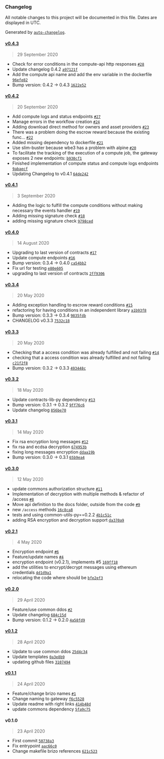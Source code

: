 ### Changelog

All notable changes to this project will be documented in this file. Dates are displayed in UTC.

Generated by [`auto-changelog`](https://github.com/CookPete/auto-changelog).

#### [v0.4.3](https://github.com/keyko-io/nevermined-gateway/compare/v0.4.2...v0.4.3)

> 29 September 2020

- Check for error conditions in the compute-api http responses [`#28`](https://github.com/keyko-io/nevermined-gateway/pull/28)
- Update changelog 0.4.2 [`a97121f`](https://github.com/keyko-io/nevermined-gateway/commit/a97121f47c379fecbefa054db3ccecada15a4f1b)
- Add the compute api name and add the env variable in the dockerfile [`96efe82`](https://github.com/keyko-io/nevermined-gateway/commit/96efe82e217fae7120afc0bc3ac64a357a3f1a71)
- Bump version: 0.4.2 → 0.4.3 [`1622e52`](https://github.com/keyko-io/nevermined-gateway/commit/1622e52df225e24dd20d7216c48254d9578efccc)

#### [v0.4.2](https://github.com/keyko-io/nevermined-gateway/compare/v0.4.1...v0.4.2)

> 20 September 2020

- Add compute logs and status endpoints [`#27`](https://github.com/keyko-io/nevermined-gateway/pull/27)
- Manage errors in the workflow creation [`#24`](https://github.com/keyko-io/nevermined-gateway/pull/24)
- Adding download direct method for owners and asset providers [`#23`](https://github.com/keyko-io/nevermined-gateway/pull/23)
- There was a problem doing the escrow reward because the existing func… [`#22`](https://github.com/keyko-io/nevermined-gateway/pull/22)
- Added missing dependency to dockerfile [`#21`](https://github.com/keyko-io/nevermined-gateway/pull/21)
- Use slim-buster because wbe3 has a problem with alpine [`#20`](https://github.com/keyko-io/nevermined-gateway/pull/20)
- To facilitate the tracking of the execution of a compute job, the gateway exposes 2 new endpoints: [`b930cf1`](https://github.com/keyko-io/nevermined-gateway/commit/b930cf1fe89c74a5b7c196df0802b79ee96c5660)
- Finished implementation of compute status and compute logs endpoints [`9abaecf`](https://github.com/keyko-io/nevermined-gateway/commit/9abaecfbdce0519e2ee961d193c7127d47c3d13b)
- Updating Changelog to v0.4.1 [`64de242`](https://github.com/keyko-io/nevermined-gateway/commit/64de242334d217bacb1c788f4857287974fc14d5)

#### [v0.4.1](https://github.com/keyko-io/nevermined-gateway/compare/v0.4.0...v0.4.1)

> 3 September 2020

- Adding the logic to fulfill the compute conditions without making necessary the events handler [`#19`](https://github.com/keyko-io/nevermined-gateway/pull/19)
- Adding missing signature check [`#18`](https://github.com/keyko-io/nevermined-gateway/pull/18)
- adding missing signature check [`9798ced`](https://github.com/keyko-io/nevermined-gateway/commit/9798ced6d752dabc200eae9ab3d4b4fdc73bce34)

#### [v0.4.0](https://github.com/keyko-io/nevermined-gateway/compare/v0.3.4...v0.4.0)

> 14 August 2020

- Upgrading to last version of contracts [`#17`](https://github.com/keyko-io/nevermined-gateway/pull/17)
- Update compute endpoints [`#16`](https://github.com/keyko-io/nevermined-gateway/pull/16)
- Bump version: 0.3.4 → 0.4.0 [`ca54bb2`](https://github.com/keyko-io/nevermined-gateway/commit/ca54bb224abb49a3d75fa4f63b3834f3cac800ee)
- Fix url for testing [`e80e605`](https://github.com/keyko-io/nevermined-gateway/commit/e80e6054aa72e129e3740d431406431c431d33be)
- upgrading to last version of contracts [`2ff9306`](https://github.com/keyko-io/nevermined-gateway/commit/2ff93065f406f81d7f6ff032357a796d882e0b0c)

#### [v0.3.4](https://github.com/keyko-io/nevermined-gateway/compare/v0.3.3...v0.3.4)

> 20 May 2020

- Adding exception handling to escrow reward conditions [`#15`](https://github.com/keyko-io/nevermined-gateway/pull/15)
- refactoring for having conditions in an independent library [`a1b93f8`](https://github.com/keyko-io/nevermined-gateway/commit/a1b93f88b4922495678d881661948d54c331e341)
- Bump version: 0.3.3 → 0.3.4 [`9835fdb`](https://github.com/keyko-io/nevermined-gateway/commit/9835fdb45584b88471142a79bb0d6a4229e46370)
- CHANGELOG v0.3.3 [`7532c18`](https://github.com/keyko-io/nevermined-gateway/commit/7532c18ee383d44bf47f8be06f05d59125bd9783)

#### [v0.3.3](https://github.com/keyko-io/nevermined-gateway/compare/v0.3.2...v0.3.3)

> 20 May 2020

- Checking that a access condition was already fulfilled and not failing [`#14`](https://github.com/keyko-io/nevermined-gateway/pull/14)
- checking that a access condition was already fulfilled and not failing [`c21f2f8`](https://github.com/keyko-io/nevermined-gateway/commit/c21f2f8f1111917b57b118f1b7664d9233664aff)
- Bump version: 0.3.2 → 0.3.3 [`493448c`](https://github.com/keyko-io/nevermined-gateway/commit/493448c247255a21352553a7d6039bbe9e3ba76e)

#### [v0.3.2](https://github.com/keyko-io/nevermined-gateway/compare/v0.3.1...v0.3.2)

> 18 May 2020

- Update contracts-lib-py dependency [`#13`](https://github.com/keyko-io/nevermined-gateway/pull/13)
- Bump version: 0.3.1 → 0.3.2 [`9ff76c6`](https://github.com/keyko-io/nevermined-gateway/commit/9ff76c6a226f9ccb09e363225dbb09ec4d17d91d)
- Update changelog [`856be70`](https://github.com/keyko-io/nevermined-gateway/commit/856be707baa056418e2a62a21570c91eb51ba97e)

#### [v0.3.1](https://github.com/keyko-io/nevermined-gateway/compare/v0.3.0...v0.3.1)

> 14 May 2020

- Fix rsa encryption long messages [`#12`](https://github.com/keyko-io/nevermined-gateway/pull/12)
- fix rsa and ecdsa decryption [`674953b`](https://github.com/keyko-io/nevermined-gateway/commit/674953b9bf39d14ec4fd100fd0b8b623ef492cce)
- fixing long messages encryption [`ddaa19b`](https://github.com/keyko-io/nevermined-gateway/commit/ddaa19b53bba6e8cdffbc5a0282aa9add84d5c9d)
- Bump version: 0.3.0 → 0.3.1 [`65b9ea4`](https://github.com/keyko-io/nevermined-gateway/commit/65b9ea473298bbec90cbf18af8561b720a494a05)

#### [v0.3.0](https://github.com/keyko-io/nevermined-gateway/compare/v0.2.1...v0.3.0)

> 12 May 2020

- update commons authorization structure [`#11`](https://github.com/keyko-io/nevermined-gateway/pull/11)
- Implementation of decryption with multiple methods & refactor of /access [`#8`](https://github.com/keyko-io/nevermined-gateway/pull/8)
- Move api definition to the docs folder, outside from the code [`#9`](https://github.com/keyko-io/nevermined-gateway/pull/9)
- new `/access` methods [`16c8ca8`](https://github.com/keyko-io/nevermined-gateway/commit/16c8ca85339aacaca247b89144c3a67c9ddc16a6)
- tests and using common-utils-py==0.2.2 [`4b1c51c`](https://github.com/keyko-io/nevermined-gateway/commit/4b1c51c41e5cfcf295d87d8fda364c0c4d8d449f)
- adding RSA encryption and decryption support [`da370a9`](https://github.com/keyko-io/nevermined-gateway/commit/da370a959f5fbf2dae5c32cb8459a63ac414342b)

#### [v0.2.1](https://github.com/keyko-io/nevermined-gateway/compare/v0.2.0...v0.2.1)

> 4 May 2020

- Encryption endpoint [`#6`](https://github.com/keyko-io/nevermined-gateway/pull/6)
- Feature/update names [`#4`](https://github.com/keyko-io/nevermined-gateway/pull/4)
- encryption endpoint (v0.2.1), implements #5 [`169ff18`](https://github.com/keyko-io/nevermined-gateway/commit/169ff18c10ba93d5fd33d63c867d609ddeb8e3c4)
- add the utilities to encrypt/decrypt messages using ethereum credentials [`4d1d9a1`](https://github.com/keyko-io/nevermined-gateway/commit/4d1d9a1661bf1bc70b462359f22ac4313d1e3d24)
- relocating the code where should be [`bfe2ef3`](https://github.com/keyko-io/nevermined-gateway/commit/bfe2ef3e586d59d35888dba39fec3523f2103c75)

#### [v0.2.0](https://github.com/keyko-io/nevermined-gateway/compare/v0.1.2...v0.2.0)

> 29 April 2020

- Feature/use common ddos [`#2`](https://github.com/keyko-io/nevermined-gateway/pull/2)
- Update changelog [`684c15d`](https://github.com/keyko-io/nevermined-gateway/commit/684c15d2cd7f63a5d3ce28c163d5154aace3ab57)
- Bump version: 0.1.2 → 0.2.0 [`4a58fd9`](https://github.com/keyko-io/nevermined-gateway/commit/4a58fd96c2b2070fa6452e122edd711d6a0552fd)

#### [v0.1.2](https://github.com/keyko-io/nevermined-gateway/compare/v0.1.1...v0.1.2)

> 28 April 2020

- Update to use common ddos [`25d4c34`](https://github.com/keyko-io/nevermined-gateway/commit/25d4c349fc2de322cdd52c6cf03e18cfda255a0e)
- Update templates [`0a3e8b9`](https://github.com/keyko-io/nevermined-gateway/commit/0a3e8b96adfd5c9cc9f94a653d0d4f3facb3eec9)
- updating github files [`3107494`](https://github.com/keyko-io/nevermined-gateway/commit/3107494e13be8700d23b0568992e0d207b682305)

#### [v0.1.1](https://github.com/keyko-io/nevermined-gateway/compare/v0.1.0...v0.1.1)

> 24 April 2020

- Feature/change brizo names [`#1`](https://github.com/keyko-io/nevermined-gateway/pull/1)
- Change naming to gateway [`f6c5528`](https://github.com/keyko-io/nevermined-gateway/commit/f6c5528c826c3f700d07dd40e6f2db326f828d51)
- Update readme with right links [`414b48d`](https://github.com/keyko-io/nevermined-gateway/commit/414b48de3cdedfc11879bfc19a8a9e12bf5e2d92)
- update commons dependency [`5fa9c75`](https://github.com/keyko-io/nevermined-gateway/commit/5fa9c751352568a7f1e13267ad6d64b83da7bbd0)

#### v0.1.0

> 23 April 2020

- First commit [`50738a3`](https://github.com/keyko-io/nevermined-gateway/commit/50738a36296944861daf35fc3046ad8f7732b7c2)
- Fix entrypoint [`aac66c0`](https://github.com/keyko-io/nevermined-gateway/commit/aac66c0f526888cd7f78195db447d0a37567e44f)
- Change makefile brizo references [`621c523`](https://github.com/keyko-io/nevermined-gateway/commit/621c523a2933183149fddeb8520c2712bb080b4c)
